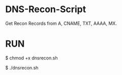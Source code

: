 # DNS-Recon-Script

Get Recon Records from A, CNAME, TXT, AAAA, MX.

# RUN

$ chmod +x dnsrecon.sh

$ ./dnsrecon.sh
